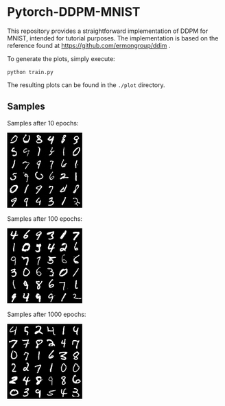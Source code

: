 # Pytorch-DDPM-MNIST

This repository provides a straightforward implementation of DDPM for MNIST, intended for tutorial purposes. The implementation is based on the reference found at https://github.com/ermongroup/ddim .

To generate the plots, simply execute:

```
python train.py
```

The resulting plots can be found in the `./plot` directory.

## Samples

Samples after 10 epochs:

![sample10](imgs/sample_10.png)

Samples after 100 epochs:

![sample100](imgs/sample_100.png)

Samples after 1000 epochs:

![sample1000](imgs/sample_1000.png)


